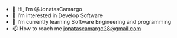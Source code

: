 - 👋 Hi, I’m @JonatasCamargo
- 👀 I’m interested in Develop Software
- 🌱 I’m currently learning Software Engineering and programming
- 📫 How to reach me jonatascamargo28@gmail.com

<!---
JonatasCamargo/JonatasCamargo is a ✨ special ✨ repository because its `README.md` (this file) appears on your GitHub profile.
You can click the Preview link to take a look at your changes.
--->

